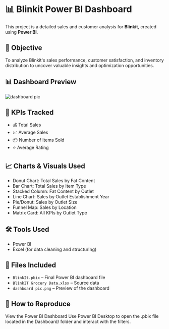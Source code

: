 # 📊 Blinkit Power BI Dashboard

This project is a detailed sales and customer analysis for **Blinkit**, created using **Power BI**.

## 📌 Objective

To analyze Blinkit's sales performance, customer satisfaction, and inventory distribution to uncover valuable insights and optimization opportunities.

## 📊 Dashboard Preview
![dashboard pic](https://github.com/user-attachments/assets/981bdc36-0b31-4bea-b6f0-5dc14604d602)


## 🧩 KPIs Tracked

- 💰 Total Sales  
- 📈 Average Sales  
- 📦 Number of Items Sold  
- ⭐ Average Rating

## 📈 Charts & Visuals Used

- Donut Chart: Total Sales by Fat Content  
- Bar Chart: Total Sales by Item Type  
- Stacked Column: Fat Content by Outlet  
- Line Chart: Sales by Outlet Establishment Year  
- Pie/Donut: Sales by Outlet Size  
- Funnel Map: Sales by Location  
- Matrix Card: All KPIs by Outlet Type

## 🛠️ Tools Used

- Power BI  
- Excel (for data cleaning and structuring)

## 📂 Files Included

- `BlinkIt.pbix` – Final Power BI dashboard file  
- `BlinkIT Grocery Data.xlsx` – Source data  
- `dashboard pic.png` – Preview of the dashboard

## 🔁 How to Reproduce
View the Power BI Dashboard
Use Power BI Desktop to open the .pbix file located in the Dashboard/ folder and interact with the filters.

